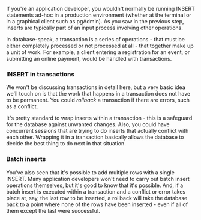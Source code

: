 If you're an application developer, you wouldn't normally be running INSERT 
statements ad-hoc in a production environment (whether at the terminal or in a 
graphical client such as pgAdmin). As you saw in the previous step, inserts are
 typically part of an input process involving other operations. 

In database-speak, a transaction is a series of operations - that must be either
 completely processed or not processed at all - that together make up a unit of 
work. For example, a client entering a registration for an event, or 
submitting an online payment, would be handled with transactions. 

### INSERT in transactions

We won't be discussing transactions in detail here, but a very basic idea we'll 
touch on is that the work that happens in a transaction does not have to be 
permanent. You could _rollback_ a transaction if there are errors, such as a 
conflict. 

It's pretty standard to wrap inserts within a transaction - this is 
a safeguard for the database against unwanted changes. Also, you could 
have concurrent sessions that are trying to do inserts that actually conflict 
with each other. Wrapping it in a transaction basically allows the database 
to decide the best thing to do next in that situation.

### Batch inserts

You've also seen that it's possible to add multiple rows with a single INSERT. 
Many application developers won't need to carry out batch insert operations 
themselves, but it's good to know that it's possible. And, if a batch insert 
is executed within a transaction and a conflict or error takes place at,
 say, the last row to be inserted, a rollback will take the database back to a 
 point where none of the rows have been inserted - even if all of them except the 
 last were successful.
